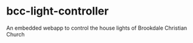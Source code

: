 # bcc-light-controller
An embedded webapp to control the house lights of Brookdale Christian Church
